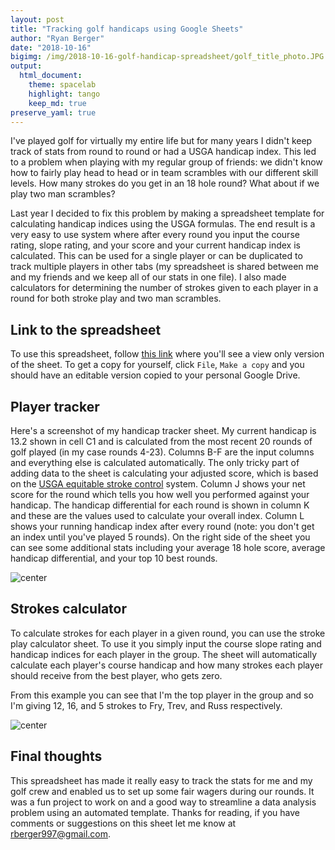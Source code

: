 ```yaml
---
layout: post
title: "Tracking golf handicaps using Google Sheets"
author: "Ryan Berger"
date: "2018-10-16"
bigimg: /img/2018-10-16-golf-handicap-spreadsheet/golf_title_photo.JPG
output: 
  html_document:
    theme: spacelab	
    highlight: tango	
    keep_md: true
preserve_yaml: true
---
```


I've played golf for virtually my entire life but for many years I didn't keep track of stats from round to round or had a USGA handicap index. This led to a problem when playing with my regular group of friends: we didn't know how to fairly play head to head or in team scrambles with our different skill levels. How many strokes do you get in an 18 hole round? What about if we play two man scrambles? 

Last year I decided to fix this problem by making a spreadsheet template for calculating handicap indices using the USGA formulas. The end result is a very easy to use system where after every round you input the course rating, slope rating, and your score and your current handicap index is calculated. This can be used for a single player or can be duplicated to track multiple players in other tabs (my spreadsheet is shared between me and my friends and we keep all of our stats in one file). I also made calculators for determining the number of strokes given to each player in a round for both stroke play and two man scrambles.

## Link to the spreadsheet
To use this spreadsheet, follow [this link](https://docs.google.com/spreadsheets/d/1Eav4Wl_VDD_fktpc4U00SQ70c-6ASHjavbH5ke3PGi0/edit?usp=sharing) where you'll see a view only version of the sheet. To get a copy for yourself, click `File`, `Make a copy` and you should have an editable version copied to your personal Google Drive.

## Player tracker
Here's a screenshot of my handicap tracker sheet. My current handicap is 13.2 shown in cell C1 and is calculated from the most recent 20 rounds of golf played (in my case rounds 4-23). Columns B-F are the input columns and everything else is calculated automatically. The only tricky part of adding data to the sheet is calculating your adjusted score, which is based on the [USGA equitable stroke control](https://www.usga.org/HandicapFAQ/handicap_answer.asp?FAQidx=9) system. Column J shows your net score for the round which tells you how well you performed against your handicap. The handicap differential for each round is shown in column K and these are the values used to calculate your overall index. Column L shows your running handicap index after every round (note: you don't get an index until you've played 5 rounds). On the right side of the sheet you can see some additional stats including your average 18 hole score, average handicap differential, and your top 10 best rounds.

![center](https://rberger997.github.io/img/2018-10-16-golf-handicap-spreadsheet/golf_handicap_sheet.png)


## Strokes calculator
To calculate strokes for each player in a given round, you can use the stroke play calculator sheet. To use it you simply input the course slope rating and handicap indices for each player in the group. The sheet will automatically calculate each player's course handicap and how many strokes each player should receive from the best player, who gets zero.

From this example you can see that I'm the top player in the group and so I'm giving 12, 16, and 5 strokes to Fry, Trev, and Russ respectively.

![center](https://rberger997.github.io/img/2018-10-16-golf-handicap-spreadsheet/stroke_calculator.png)


## Final thoughts
This spreadsheet has made it really easy to track the stats for me and my golf crew and enabled us to set up some fair wagers during our rounds. It was a fun project to work on and a good way to streamline a data analysis problem using an automated template. Thanks for reading, if you have comments or suggestions on this sheet let me know at rberger997@gmail.com.
